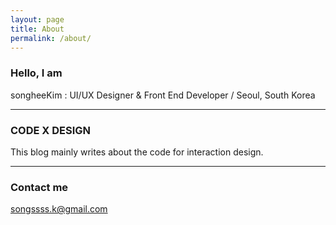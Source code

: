 ```yaml
---
layout: page
title: About
permalink: /about/
---
```




### Hello, I am

songheeKim : UI/UX Designer & Front End Developer / Seoul, South Korea

---

### CODE X DESIGN

This blog mainly writes about the code for interaction design.

---


### Contact me

[songssss.k@gmail.com](mailto:songssss.k@gmail.com)

